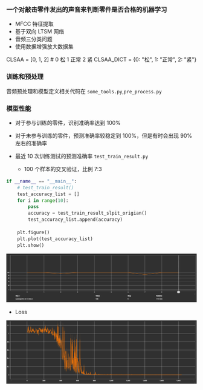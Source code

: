 ### 一个对敲击零件发出的声音来判断零件是否合格的机器学习

- MFCC 特征提取
- 基于双向 LTSM 网络
- 音频三分类问题
- 使用数据增强放大数据集

CLSAA = [0, 1, 2] # 0 松 1 正常 2 紧
CLSAA_DICT = {0: "松", 1: "正常", 2: "紧"}

### 训练和预处理

音频预处理和模型定义相关代码在 `some_tools.py`,`pre_process.py`

### 模型性能

- 对于参与训练的零件，识别准确率达到 100%
- 对于未参与训练的零件，预测准确率较稳定到 100%，但是有时会出现 90% 左右的准确率

- 最近 10 次训练测试的预测准确率 `test_train_result.py`
  - 100 个样本的交叉验证，比例 7:3

```python
if __name__ == "__main__":
    # test_train_result()
    test_accuracy_list = []
    for i in range(10):
        pass
        accuracy = test_train_result_slpit_origian()
        test_accuracy_list.append(accuracy)

    plt.figure()
    plt.plot(test_accuracy_list)
    plt.show()
```

![alt text](images/README/image-1.png)

- Loss

![alt text](images/README/image-2.png)

<!-- - 模型结构 -->

<!-- ![alt text](audio_classifier.png) -->
